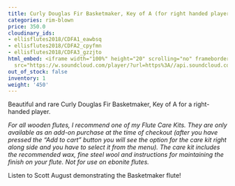 ```yaml
---
title: Curly Douglas Fir Basketmaker, Key of A (for right handed player)
categories: rim-blown
price: 350.0
cloudinary_ids:
- ellisflutes2018/CDFA1_eawbsq
- ellisflutes2018/CDFA2_cpyfmn
- ellisflutes2018/CDFA3_gzzjto
html_embed: <iframe width="100%" height="20" scrolling="no" frameborder="no" allow="autoplay"
  src="https://w.soundcloud.com/player/?url=https%3A//api.soundcloud.com/tracks/536548146&color=%23ff5500&inverse=false&auto_play=false&show_user=true"></iframe>
out_of_stock: false
inventory: 1
weight: '450'
---
```


Beautiful and rare Curly Douglas Fir Basketmaker, Key of A for a right-handed player.  

*For all wooden flutes, I recommend one of my Flute Care Kits.  They are only available as an add-on purchase at the time of checkout (after you have pressed the “Add to cart” button you will see the option for the care kit right along side and you have to select it from the menu). The care kit includes the recommended wax, fine steel wool and instructions for maintaining the finish on your flute.  Not for use on ebonite flutes.*

Listen to Scott August demonstrating the Basketmaker flute!